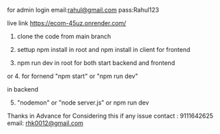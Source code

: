 for admin login
email:rahul@gmail.com
pass:Rahul123

live link 
https://ecom-45uz.onrender.com/


1. clone the code from main branch 

2. settup npm install in root and npm install in client for frontend

3. npm run dev in root for both start backend and frontend 

or 
4. for fornend "npm start" or "npm run dev"

in backend 

5. "nodemon" or "node server.js" or npm run dev 


Thanks in Advance for Considering this 
if any issue contact : 9111642625
email: rhk0012@gmail.com



